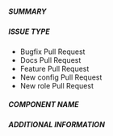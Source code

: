 <!--- Please read first:

https://github.com/redhat-cop/agnosticd/blob/development/docs/Contributing.adoc

-->
##### SUMMARY

<!--- Describe the change below, including rationale and design decisions.
The approvers and mergers shouldn't have to interpret and guess by jumping right to the code. Context helps. -->

<!--- HINT: Include "Fixes #nnn" if you are fixing an existing issue -->

##### ISSUE TYPE
<!--- Pick one below and delete the rest -->
- Bugfix Pull Request
- Docs Pull Request
- Feature Pull Request
- New config Pull Request
- New role Pull Request

##### COMPONENT NAME
<!--- Write the short name of the config, roles, task or feature below -->

##### ADDITIONAL INFORMATION
<!--- Include additional information to help people understand the change here -->
<!--- A step-by-step reproduction of the problem is helpful if there is no related issue -->

<!--- Paste verbatim command output below, e.g. before and after your change -->
<!-- ansible --version -->
<!-- pip freeze -->
```paste below

```
